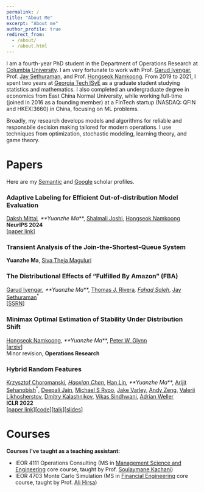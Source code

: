 ```yaml
---
permalink: /
title: "About Me"
excerpt: "About me"
author_profile: true
redirect_from: 
  - /about/
  - /about.html
---
```


I am a fourth-year PhD student in the Department of Operations Research at [Columbia University](https://www.ieor.columbia.edu/). I am very fortunate to work with Prof. [Garud Iyengar](http://www.columbia.edu/~gi10/), Prof. [Jay Sethuraman](https://www.ieor.columbia.edu/faculty/jay-sethuraman), and Prof. [Hongseok Namkoong](https://hsnamkoong.github.io/). From 2019 to 2021, I spent two years at [Georgia Tech ISyE](https://www.isye.gatech.edu/) as a graduate student studying statistics and mathematics. I also completed an undergraduate degree in economics from East China Normal University, while working full-time (joined in 2016 as a founding member) at a FinTech startup (NASDAQ: QFIN and HKEX:3660) in China, focusing on ML problems.


Broadly, my research develops models and algorithms for reliable and responsbile decision making tailored for modern operations. I use techniques from optimization, stochastic modeling, learning theory, and game theory.
 
 

<h1 id="publications"> Papers</h1>

Here are my [Semantic](https://www.semanticscholar.org/author/Yuanzhe-Ma/2144051894) and [Google](https://scholar.google.com/citations?user=4d8UV8sAAAAJ) scholar profiles.


### **Adaptive Labeling for Efficient Out-of-distribution Model Evaluation**
[Daksh Mittal](https://sites.google.com/view/dakshmittal/home)<sup>*</sup>,  **Yuanzhe Ma<sup>*</sup>**, [Shalmali Joshi](https://shalmalijoshi.github.io/reAIM/), [Hongseok Namkoong](https://hsnamkoong.github.io/)
<br> **NeurIPS 2024**
<br>\[[paper link](https://openreview.net/pdf?id=uuQQwrjMzb)\]


### **Transient Analysis of the Join-the-Shortest-Queue System**
**Yuanzhe Ma**, [Siva Theja Maguluri](https://sites.google.com/site/sivatheja/home?authuser=0)

### **The Distributional Effects of “Fulfilled By Amazon” (FBA)**
[Garud Iyengar](http://www.columbia.edu/~gi10/)<sup>*</sup>, **Yuanzhe Ma<sup>*</sup>**, [Thomas J. Rivera](https://sites.google.com/site/thomasjriveraecon/home)<sup>*</sup>, [Fahad Saleh](https://www.fahadsaleh.com/)<sup>*</sup>, 
[Jay Sethuraman](https://www.engineering.columbia.edu/faculty-staff/directory/jay-sethuraman)<sup>*</sup>  
\[[SSRN](https://ssrn.com/abstract=4365855)\]

### **Minimax Optimal Estimation of Stability Under Distribution Shift** 
[Hongseok Namkoong](https://hsnamkoong.github.io/)<sup>*</sup>, **Yuanzhe Ma<sup>*</sup>**, [Peter W. Glynn](https://web.stanford.edu/~glynn/) 
<br>\[[arxiv](https://arxiv.org/pdf/2212.06338)\]
<br> Minor revision, **Operations Research**

### **Hybrid Random Features** 
[Krzysztof Choromanski](https://research.google/people/krzysztofchoromanski/?&type=google)<sup>*</sup>, [Haoxian Chen](https://scholar.google.com/citations?user=yOUIELYAAAAJ&hl=en)<sup>*</sup>, 
[Han Lin](https://hl-hanlin.github.io/)<sup>*</sup>, **Yuanzhe Ma<sup>*</sup>**, [Arijit Sehanobish](https://scholar.google.com/citations?user=MEby6-QAAAAJ&hl=en)<sup>*</sup>, [Deepali Jain](https://research.google/people/Deepali/), [Michael S Ryoo](http://michaelryoo.com/), [Jake Varley](https://scholar.google.com/citations?user=UJcm1MoAAAAJ&hl=en), [Andy Zeng](https://andyzeng.github.io/), [Valerii Likhosherstov](https://valerytyumen.github.io/), [Dmitry Kalashnikov](https://scholar.google.com/citations?user=2DBmo-wAAAAJ&hl=en), [Vikas Sindhwani](https://vikas.sindhwani.org/), [Adrian Weller](https://mlg.eng.cam.ac.uk/adrian/) 
<br> **ICLR 2022**
<br>\[[paper link](https://openreview.net/pdf?id=EMigfE6ZeS)\]\[[code](https://github.com/HL-hanlin/HRF_ICLR2022)\]\[[talk](https://iclr.cc/virtual/2022/poster/6410)\]\[[slides](https://iclr.cc/media/iclr-2022/Slides/6410.pdf)\]

<h1 id="courses"> Courses </h1>

**Courses I've taught as a teaching assistant:**
- IEOR 4111	Operations Consulting (MS in [Management Science and Engineering](https://mse.ieor.columbia.edu/) core course, taught by Prof. [Soulaymane Kachani](https://provost.columbia.edu/people/soulaymane-kachani))
- IEOR 4703 Monte Carlo Simulation (MS in [Financial Engineering](https://msfe.ieor.columbia.edu/) core course, taught by Prof. [Ali Hirsa](https://www.ieor.columbia.edu/faculty/ali-hirsa))

 

